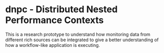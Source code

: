 dnpc - Distributed Nested Performance Contexts
==============================================

This is a research prototype to understand how monitoring data from different
rich sources can be integrated to give a better understanding of how a
workflow-like application is executing.
